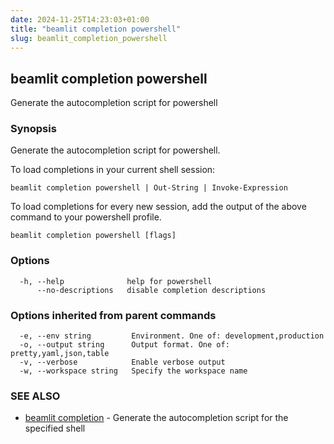 ```yaml
---
date: 2024-11-25T14:23:03+01:00
title: "beamlit completion powershell"
slug: beamlit_completion_powershell
---
```

## beamlit completion powershell

Generate the autocompletion script for powershell

### Synopsis

Generate the autocompletion script for powershell.

To load completions in your current shell session:

	beamlit completion powershell | Out-String | Invoke-Expression

To load completions for every new session, add the output of the above command
to your powershell profile.


```
beamlit completion powershell [flags]
```

### Options

```
  -h, --help              help for powershell
      --no-descriptions   disable completion descriptions
```

### Options inherited from parent commands

```
  -e, --env string         Environment. One of: development,production
  -o, --output string      Output format. One of: pretty,yaml,json,table
  -v, --verbose            Enable verbose output
  -w, --workspace string   Specify the workspace name
```

### SEE ALSO

* [beamlit completion](beamlit_completion.md)	 - Generate the autocompletion script for the specified shell

